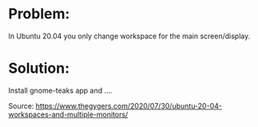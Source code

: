 
# Problem:
In Ubuntu 20.04 you only change workspace for the main screen/display.

# Solution:
Install gnome-teaks app and ....


Source:
<https://www.thegygers.com/2020/07/30/ubuntu-20-04-workspaces-and-multiple-monitors/>